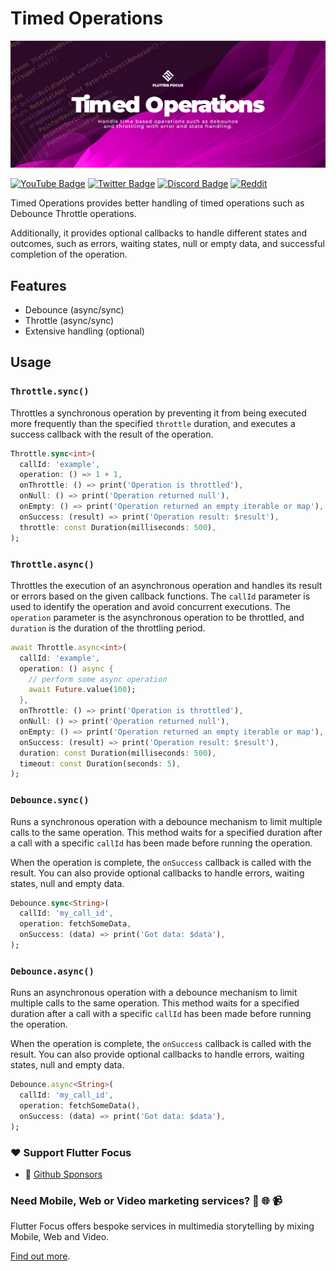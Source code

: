 # Timed Operations

![Flutter Focus Cover](https://github.com/flutterfocus/dart_timed_operations/blob/main/assets/images/github-cover-dart_timed_operations.png?raw=true)

[![YouTube Badge](https://img.shields.io/badge/YouTube-Channel-informational?style=flat&logo=youtube&logoColor=red&color=red)](https://youtube.com/@flutterfocus) [![Twitter Badge](https://img.shields.io/badge/@Twitter-Profile-informational?style=flat&logo=twitter&logoColor=lightblue&color=1CA2F1)](https://twitter.com/flutterfocus) [![Discord Badge](https://img.shields.io/discord/1048138797893828608?color=blue&label=Discord&logo=discord)](https://discord.gg/rx8mzKzjFM) [![Reddit](https://img.shields.io/reddit/user-karma/link/flutterfocus?style=flat&logo=reddit&label=Reddit)](https://reddit.com/user/flutterfocus)

Timed Operations provides better handling of timed operations such as Debounce Throttle operations.

Additionally, it provides optional callbacks to handle different states and
outcomes, such as errors, waiting states, null or empty data, and successful completion of the operation.

## Features
- Debounce (async/sync)
- Throttle (async/sync)
- Extensive handling (optional)

## Usage

### `Throttle.sync()`
Throttles a synchronous operation by preventing it from being executed more
frequently than the specified `throttle` duration, and executes a success
callback with the result of the operation.

```dart
Throttle.sync<int>(
  callId: 'example',
  operation: () => 1 + 1,
  onThrottle: () => print('Operation is throttled'),
  onNull: () => print('Operation returned null'),
  onEmpty: () => print('Operation returned an empty iterable or map'),
  onSuccess: (result) => print('Operation result: $result'),
  throttle: const Duration(milliseconds: 500),
);
```
### `Throttle.async()`
Throttles the execution of an asynchronous operation and handles its result or errors
based on the given callback functions. The `callId` parameter is used to identify
the operation and avoid concurrent executions. The `operation` parameter is the
asynchronous operation to be throttled, and `duration` is the duration of the
throttling period.


```dart
await Throttle.async<int>(
  callId: 'example',
  operation: () async {
    // perform some async operation
    await Future.value(100);
  },
  onThrottle: () => print('Operation is throttled'),
  onNull: () => print('Operation returned null'),
  onEmpty: () => print('Operation returned an empty iterable or map'),
  onSuccess: (result) => print('Operation result: $result'),
  duration: const Duration(milliseconds: 500),
  timeout: const Duration(seconds: 5),
);
```

### `Debounce.sync()`
Runs a synchronous operation with a debounce mechanism to limit multiple
calls to the same operation. This method waits for a specified duration
after a call with a specific `callId` has been made before running the
operation.

When the operation is complete, the `onSuccess` callback is called with the
result. You can also provide optional callbacks to handle errors, waiting
states, null and empty data.

```dart
Debounce.sync<String>(
  callId: 'my_call_id',
  operation: fetchSomeData,
  onSuccess: (data) => print('Got data: $data'),
);
```

### `Debounce.async()`
Runs an asynchronous operation with a debounce mechanism to limit multiple
calls to the same operation. This method waits for a specified duration
after a call with a specific `callId` has been made before running the
operation.

When the operation is complete, the `onSuccess` callback is called with the
result. You can also provide optional callbacks to handle errors, waiting
states, null and empty data.

```dart
Debounce.async<String>(
  callId: 'my_call_id',
  operation: fetchSomeData(),
  onSuccess: (data) => print('Got data: $data'),
);
```

### ❤️  Support Flutter Focus
- 🚀 [Github Sponsors](https://github.com/sponsors/flutterfocus)

### Need Mobile, Web or Video marketing services? 📱 🌐 📹
Flutter Focus offers bespoke services in multimedia storytelling by mixing Mobile, Web and Video.

[Find out more](https://flutterfocus.dev/services/).

